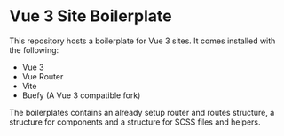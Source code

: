 # Vue 3 Site Boilerplate

This repository hosts a boilerplate for Vue 3 sites. It comes installed with the following:

* Vue 3
* Vue Router
* Vite
* Buefy (A Vue 3 compatible fork)

The boilerplates contains an already setup router and routes structure, a structure for components and a structure for SCSS files and helpers.
